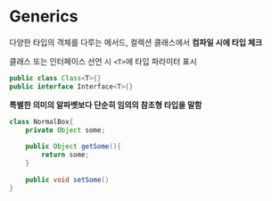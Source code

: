# Generics

다양한 타입의 객체를 다루는 메서드, 컬렉션 클래스에서 **컴파일 시에 타입 체크**

클래스 또는 인터페이스 선언 시 `<T>`에 타입 파라미터 표시

```java
public class Class<T>{}
public interface Interface<T>{}
```

**특별한 의미의 알파벳보다 단순히 임의의 참조형 타입을 말함**

```java
class NormalBox{
    private Object some;
    
    public Object getSome(){
        return some;
    }
    
    public void setSome()
}
```

